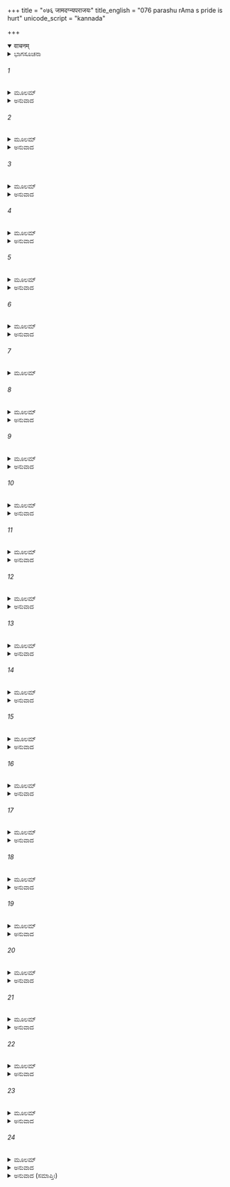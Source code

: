 +++
title = "०७६ जामदग्न्यपराजयः"
title_english = "076 parashu rAma s pride is hurt"
unicode_script = "kannada"

+++
<details open><summary>वाचनम्</summary>

<div class="audioEmbed"  caption="श्रीराम-हरिसीताराममूर्ति-घनपाठिभ्यां वचनम्" src="https://archive.org/download/Ramayana-recitation-Sriram-harisItArAmamUrti-Ghanapaati-v2/Kanda_1/Kanda_1_BK-076-Jaama_Dagnya_Parajayaha.mp3"></div>
</details>



<details><summary>ಭಾಗಸೂಚನಾ</summary>

ಶ್ರೀರಾಮನು ವೈಷ್ಣವ ಧನುಸ್ಸಿಗೆ ಹೆದೆಯೇರಿಸಿ ಬಾಣವನ್ನು ಅನುಸಂಧಾನ ಮಾಡಿ ಪರಶುರಾಮನ ತಪಃಫಲವನ್ನು ಲಕ್ಷ್ಯವಾಗಿಸಿ ಪುಣ್ಯಲೋಕಗಳನ್ನು ನಾಶಗೊಳಿಸಿದುದು, ಪರಶುರಾಮನು ಮಹೇಂದ್ರ ಪರ್ವತಕ್ಕೆ ಹಿಂದಿರುಗಿದುದು
</details>

###### 1


<details><summary>ಮೂಲಮ್</summary>

ಶ್ರುತ್ವಾ ತು ಜಾಮದಗ್ನ್ಯಸ್ಯ ವಾಕ್ಯಂ ದಾಶರಥಿಸ್ತದಾ ।  
ಗೌರವಾದ್ಯಂತ್ರಿತಕಥಃ ಪಿತೂ ರಾಮಮಥಾಬ್ರವೀತ್ ॥
</details>

<details><summary>ಅನುವಾದ</summary>

ದಶರಥನಂದನ ಶ್ರೀರಾಮಚಂದ್ರನು ತಂದೆಯ ಮೇಲಿನ ಗೌರವದಿಂದ ಏನನ್ನು ಮಾತನಾಡುತ್ತಿರಲಿಲ್ಲ, ಆದರೆ ಜಮದಗ್ನಿ ಕುಮಾರ ಪರಶುರಾಮನ ಮಾತನ್ನು ಕೇಳಿ ಇನ್ನೂ ಮೌನವಾಗಿರದೆ ಅವನಲ್ಲಿ ಇಂತೆಂದನು.॥1॥
</details>

###### 2


<details><summary>ಮೂಲಮ್</summary>

ಕೃತವಾನಸಿ ಯತ್ಕರ್ಮ ಶ್ರುತವಾನಸ್ಮಿ ಭಾರ್ಗವ ।  
ಅನುರುಧ್ಯಾಮಹೇ ಬ್ರಹ್ಮನ್ ಪಿತುರಾನೃಣ್ಯಮಾಸ್ಥಿತಃ ॥
</details>

<details><summary>ಅನುವಾದ</summary>

ಭೃಗುನಂದನರೇ! ಬ್ರಾಹ್ಮಣೋತ್ತಮ! ಪಿತೃವಿನ ವಧೆಯಿಂದ ಉಂಟಾದ ಕೋಪದ ಪ್ರಶಮನಕ್ಕಾಗಿ ನೀವು ಇಪ್ಪತ್ತೊಂದು ಬಾರಿ ಕ್ಷತ್ರಿಯರನ್ನು ನಾಶಮಾಡಿದ ಕಥೆ ನಾನೂ ಕೇಳಿದ್ದೇನೆ. ವೈರಶುದ್ಧಿಗೆ ಅಥವಾ ಕೋಪಶಾಂತಿಗೆ ಶೂರರು ಮಾಡಬೇಕಾದ ಕಾರ್ಯ ಇದೇ ಆಗಿದೆ ಎಂದು ನಾನು ಅನುಮೋದಿಸುತ್ತೇನೆ.॥2॥
</details>

###### 3


<details><summary>ಮೂಲಮ್</summary>

ವೀರ್ಯಹೀನಮಿವಾಶಕ್ತಂ ಕ್ಷತ್ರಧರ್ಮೇಣ ಭಾರ್ಗವ ।  
ಅವಜಾನಾಸಿ ಮೇ ತೇಜಃ ಪಶ್ಯ ಮೇಽದ್ಯ ಪರಾಕ್ರಮಮ್ ॥
</details>

<details><summary>ಅನುವಾದ</summary>

ಭಾರ್ಗವ! ನಾನು ಕ್ಷತ್ರಿಯ ಧರ್ಮದಿಂದ ಕೂಡಿರುವೆನು (ಅದಕ್ಕಾಗಿ ನೀವು ಪೂಜ್ಯ ಬ್ರಾಹ್ಮಣರೆಂದು ತಿಳಿದು ನಾನು ಏನನ್ನೂ ಮಾತನಾಡಲಿಲ್ಲಾ) ಹೀಗಿದ್ದರೂ ನೀವು ನನ್ನನ್ನು ಪರಾಕ್ರಮಹೀನ, ಅಸಮರ್ಥನೆಂದು ತಿಳಿದು ತಿರಸ್ಕರಿಸುತ್ತಿದ್ದೀರಿ. ಸರಿ, ಈಗ ನನ್ನ ಶೌರ್ಯವನ್ನು ನೋಡಿರಿ.॥3॥
</details>

###### 4


<details><summary>ಮೂಲಮ್</summary>

ಇತ್ಯುಕ್ತ್ವಾರಾಘವಃ ಕ್ರುದ್ಧೋ ಭಾರ್ಗವಸ್ಯ ವರಾಯುಧಮ್ ।  
ಶರಂ ಚ ಪ್ರತಿಜಗ್ರಾಹ ಹಸ್ತಾಲ್ಲಘುಪರಾಕ್ರಮಃ ॥
</details>

<details><summary>ಅನುವಾದ</summary>

ಹೀಗೆ ಹೇಳಿ ಶ್ರೀಪರಾಕ್ರಮಿಯಾದ ಶ್ರೀರಾಮನು ಕ್ರುದ್ಧನಾಗಿ ಪರಶುರಾಮರ ಕೈಯಿಂದ ಆ ಉತ್ತಮ ಧನುಸ್ಸು ಮತ್ತು ಬಾಣಗಳನ್ನು ಕಿತ್ತುಕೊಂಡನು. (ಜೊತೆಗೆ ಅವರಿಂದ ತನ್ನ ವೈಷ್ಣವೀ ಶಕ್ತಿಯನ್ನು ಹಿಂದಕ್ಕೆ ಪಡೆದನು..॥4॥
</details>

###### 5


<details><summary>ಮೂಲಮ್</summary>

ಆರೋಪ್ಯ ಸ ಧನೂ ರಾಮಃ ಶರಂ ಸಜ್ಯಂ ಚಕಾರ ಹ ।  
ಜಾಮದಗ್ನ್ಯಂ ತತೋ ರಾಮಂ ರಾಮಃಕ್ರುದ್ಧೋಬ್ರವೀದಿದಮ್ ॥
</details>

<details><summary>ಅನುವಾದ</summary>

ಆ ಧನುಸ್ಸನ್ನು ಕ್ಷಣಮಾತ್ರದಲ್ಲಿ ಬಗ್ಗಿಸಿ, ನಾಣನ್ನು ಬಿಗಿದು ಬಾಣವನ್ನು ಹೂಡಿದನು. ಮತ್ತೆ ಕುಪಿತನಾಗಿ ಅವನು ಜಮದಗ್ನಿ ಕುಮಾರ ಪರಶುರಾಮರಲ್ಲಿ ಹೀಗೆ ಹೇಳಿದನು.॥5॥
</details>

###### 6


<details><summary>ಮೂಲಮ್</summary>

ಬ್ರಾಹ್ಮಣೋಽಸೀತಿ ಪೂಜ್ಯೋ ಮೇ ವಿಶ್ವಾಮಿತ್ರಕೃತೇನ ಚ ।  
ತಸ್ಮಾಚ್ಛಕ್ತೋ ನ ತೇ ರಾಮ ಮೋಕ್ತುಂ ಪ್ರಾಣಹರಂ ಶರಮ್ ॥
</details>

<details><summary>ಅನುವಾದ</summary>

ಭೃಗುನಂದನ ರಾಮಾ! ತಾವು ಬ್ರಾಹ್ಮಣರಾದ್ದರಿಂದ ನನಗೆ ಪೂಜ್ಯರಾಗಿರುವಿರಿ ಹಾಗೂ ವಿಶ್ವಾಮಿತ್ರರೊಂದಿಗೂ ನಿಮಗೆ ಸಂಬಂಧವಿದೆ. ಇವೆಲ್ಲ ಕಾರಣಗಳಿಂದ ನಾನು ಈ ಪ್ರಾಣ ಸಂಹಾರಕ ಬಾಣವನ್ನು ತಮ್ಮ ಶರೀರದ ಮೇಲೆ ಪ್ರಯೋಗಿಸುವುದಿಲ್ಲ.॥6॥
</details>

###### 7


<details><summary>ಮೂಲಮ್</summary>

ಇಮಾಂ ವಾ ತ್ವದ್ಗತಿಂ ರಾಮ ತಪೋಬಲಸಮಾರ್ಜಿತಾನ್ ।  
ಲೋಕಾನಪ್ರತಿಮಾನ್ ವಾಪಿ ಹನಿಷ್ಯಾಮೀತಿ ಮೇ ಮತಿಃ ॥
</details>

###### 8


<details><summary>ಮೂಲಮ್</summary>

ನ ಹ್ಯಯಂ ವೈಷ್ಣವೋ ದಿವ್ಯಃ ಶರಃ ಪರಪುರಂಜಯಃ ।  
ಮೋಘಃ ಪತತಿ ವೀರ್ಯೇಣ ಬಲದರ್ಪವಿನಾಶನಃ ॥
</details>

<details><summary>ಅನುವಾದ</summary>

ರಾಮಾ! ನಿಮಗೆ ಎಲ್ಲೆಡೆ ಶೀಘ್ರವಾಗಿ ಸಂಚರಿಸುವ ಶಕ್ತಿ ದೊರಕಿದೆ ಅದನ್ನು ಅಥವಾ ತಾವು ತಪೋಬಲದಿಂದ ಗಳಿಸಿದ ಪುಣ್ಯಲೋಕಗಳನ್ನು ನಾಶಮಾಡಲೋ ಎಂದು ಯೋಚಿಸುತ್ತಿದ್ದೇನೆ; ಏಕೆಂದರೆ ತನ್ನ ಪರಾಕ್ರಮದಿಂದ ವಿಪಕ್ಷ ಬಲದ ಅಹಂಕಾರವನ್ನು ನುಚ್ಚುನೂರಾಗಿಸುವ ಈ ದಿವ್ಯ ವೈಷ್ಣವ ಬಾಣವು ಶತ್ರುಗಳ ನಗರದ ಮೇಲೆ ವಿಜಯ ಪಡೆಯುವುದಾಗಿದೆ. ಇದು ಎಂದೂ ನಿಷ್ಪಲವಾಗುವುದಿಲ್ಲ.॥7-8॥
</details>

###### 9


<details><summary>ಮೂಲಮ್</summary>

ವರಾಯುಧಧರಂ ರಾಮಂ ದ್ರಷ್ಟುಂ ಸರ್ಷಿಗಣಾಃ ಸುರಾಃ ।  
ಪಿತಾಮಹಂ ಪುರಸ್ಕೃತ್ಯ ಸಮೇತಾಸ್ತತ್ರ ಸರ್ವಶಃ ॥
</details>

<details><summary>ಅನುವಾದ</summary>

ಆಗ ಆ ಉತ್ತಮ ಧನುಸ್ಸು ಬಾಣವನ್ನು ಧರಿಸಿ ನಿಂತಿರುವ ಶ್ರೀರಾಮಚಂದ್ರನನ್ನು ನೋಡಲು ಸಮಸ್ತ ದೇವತೆಗಳು ಮತ್ತು ಋಷಿಗಳು ಬ್ರಹ್ಮದೇವರನ್ನು ಮುಂದೆ ಮಾಡಿ ಅಲ್ಲಿ ಒಟ್ಟಾಗಿ ಬಂದರು.॥9॥
</details>

###### 10


<details><summary>ಮೂಲಮ್</summary>

ಗಂಧರ್ವಾಪ್ಸರಸಶ್ಚೈವ ಸಿದ್ಧಚಾರಣಕಿನ್ನರಾಃ ।  
ಯಕ್ಷರಾಕ್ಷಸನಾಗಾಶ್ಚ ತದ್ ದ್ರಷ್ಟುಂ ಮಹದದ್ಭುತಮ್ ॥
</details>

<details><summary>ಅನುವಾದ</summary>

ಗಂಧರ್ವರು, ಅಪ್ಸರೆಯರು, ಸಿದ್ಧರು, ಚಾರಣರು, ಕಿನ್ನರರು, ಯಕ್ಷ-ರಾಕ್ಷಸರು, ನಾಗಗಳು ಇವರೆಲ್ಲರೂ ಕೂಡ ಅತ್ಯಂತ ಅದ್ಭುತ ದೃಶ್ಯವನ್ನು ನೋಡಲು ಅಲ್ಲಿ ನೆರೆದರು.॥10॥
</details>

###### 11


<details><summary>ಮೂಲಮ್</summary>

ಜಡೀಕೃತೇ ತದಾ ಲೋಕೇರಾಮೇ ವರಧನುರ್ಧರೇ ।  
ನಿರ್ವೀರ್ಯೋ ಜಾಮದಗ್ನ್ಯೋಽಸೌ ರಾಮೋರಾಮಮುದೈಕ್ಷತ ॥
</details>

<details><summary>ಅನುವಾದ</summary>

ಶ್ರೀರಾಮಚಂದ್ರನು ಆ ಶ್ರೇಷ್ಠ ಧನುಸ್ಸನ್ನು ಕೈಗೆ ಎತ್ತಿಕೊಂಡಾಗ ಎಲ್ಲ ಜನರು ಆಶ್ಚರ್ಯದಿಂದ ಜಡದಂತೇ ಆದರು. (ಪರಶುರಾಮರ ವೈಷ್ಣವ ತೇಜವು ಹೊರಟು ಶ್ರೀರಾಮಚಂದ್ರನಲ್ಲಿ ಸೇರಿಹೋದದ್ದರಿಂದ) ವೀರ್ಯಹೀನರಾದ ಜಮದಗ್ನಿನಂದನ ಪರಶುರಾಮರು ದಶರಥನಂದನ ಶ್ರೀರಾಮನ ಕಡೆ ನೋಡಿದರು.॥11॥
</details>

###### 12


<details><summary>ಮೂಲಮ್</summary>

ತೇಜೋಭಿರ್ಗತವೀರ್ಯತ್ವಾಜ್ಜಾಮದಗ್ನ್ಯೋ ಜಡೀಕೃತಃ ।  
ರಾಮಂ ಕಮಲಪತ್ರಾಕ್ಷಂ ಮಂದಂ ಮಂದಮುವಾಚ ಹ ॥
</details>

<details><summary>ಅನುವಾದ</summary>

ತೇಜ ಹೊರಟು ಹೋಗಿ ವೀರ್ಯಹೀನರಾದ ಕಾರಣ ಜಡದಂತೆ ಆದ ಪರಶುರಾಮರು ಶ್ರೀರಾಮನಲ್ಲಿ ನಿಧಾನವಾಗಿ ಹೀಗೆ ನುಡಿದರು-॥12॥
</details>

###### 13


<details><summary>ಮೂಲಮ್</summary>

ಕಾಶ್ಯಪಾಯ ಮಯಾ ದತ್ತಾ ಯದಾ ಪೂರ್ವಂ ವಸುಂಧರಾ ।  
ವಿಷಯೇ ಮೇ ನ ವಸ್ತವ್ಯಮಿತಿ ಮಾಂ ಕಾಶ್ಯಪೋಽಬ್ರವೀತ್ ॥
</details>

<details><summary>ಅನುವಾದ</summary>

ರಘುನಂದನ! ಹಿಂದೆ ನಾನು ಕಶ್ಯಪರಿಗೆ ಪೃಥ್ವಿಯನ್ನು ದಾನ ಮಾಡಿದಾಗ ಅವರು ‘ನೀವು ನನ್ನ ರಾಜ್ಯದಲ್ಲಿ ಇರಬಾರದು’ ಎಂದು ನನ್ನಲ್ಲಿ ಹೇಳಿದ್ದರು.॥13॥
</details>

###### 14


<details><summary>ಮೂಲಮ್</summary>

ಸೋಽಹಂ ಗುರುವಚಃ ಕುರ್ವನ್ ಪೃಥಿವ್ಯಾಂ ನ ವಸೇ ನಿಶಾಮ್ ।  
ತದಾ ಪ್ರಭೃತಿ ಕಾಕುತ್ಸ್ಥ ಕೃತಾ ಮೇ ಕಾಶ್ಯಪಸ್ಯ ಹಿ ॥
</details>

<details><summary>ಅನುವಾದ</summary>

ಕಾಕುತ್ಸ್ಥನೇ! ಅಂದಿನಿಂದ ಗುರು ಕಶ್ಯಪರ ಈ ಆಜ್ಞೆಯನ್ನು ಪಾಲಿಸುತ್ತಾ, ನಾನು ಎಂದೂ ರಾತ್ರೆಯಲ್ಲಿ ಭೂಮಿಯ ಮೇಲೆ ವಾಸಿಸುವುದಿಲ್ಲ, ಏಕೆಂದರೆ ನಾನು ಕಶ್ಯಪರ ಎದುರಿಗೆ ‘ರಾತ್ರಿ ಪೃಥ್ವಿಯ ಮೇಲೆ ಇರಲಾರೆ’ ಎಂಬ ಪ್ರತಿಜ್ಞೆ ಮಾಡಿದುದು ಸರ್ವವಿಧಿತವಾಗಿದೆ.॥14॥
</details>

###### 15


<details><summary>ಮೂಲಮ್</summary>

ತಾಮಿಮಾಂ ಮದ್ಗತಿಂ ವೀರ ಹಂತುಂ ನಾರ್ಹಸಿ ರಾಘವ ।  
ಮನೋಜವಂ ಗಮಿಷ್ಯಾಮಿ ಮಹೇಂದ್ರಂ ಪರ್ವತೋತ್ತಮಮ್ ॥
</details>

<details><summary>ಅನುವಾದ</summary>

ವೀರ ರಾಘವನೇ! ಆದ್ದರಿಂದ ನನ್ನ ಗಮನಶಕ್ತಿಯನ್ನು ನಾಶಮಾಡಬೇಡ. ನಾನು ಮನೋವೇಗದಿಂದ ಈಗಲೇ ಮಹೇಂದ್ರ ಎಂಬ ಶ್ರೇಷ್ಠ ಪರ್ವತಕ್ಕೆ ಹೊರಟು ಹೋಗುವೆನು.॥15॥
</details>

###### 16


<details><summary>ಮೂಲಮ್</summary>

ಲೋಕಾಸ್ತ್ವಪ್ರತಿಮಾ ರಾಮ ನಿರ್ಜಿತಾಸ್ತಪಸಾ ಮಯಾ ।  
ಜಹಿ ತಾನ್ ಶರಮುಖ್ಯೇನ ಮಾ ಭೂತ್ಕಾಲಸ್ಯಪರ್ಯಯಃ ॥
</details>

<details><summary>ಅನುವಾದ</summary>

ಆದರೆ ಶ್ರೀರಾಮನೇ! ನಾನು ನನ್ನ ತಪಸ್ಸಿನಿಂದ ಅನುಪಮ ಲೋಕಗಳ ಮೇಲೆ ವಿಜಯ ಪಡೆದಿರುವೆನು. ನೀನು ಅದನ್ನೇ ಈ ಶ್ರೇಷ್ಠ ಬಾಣದಿಂದ ನಾಶಮಾಡಿಬಿಡು. ಈಗ ಇನ್ನು ವಿಳಂಬಿಸಬೇಡ.॥16॥
</details>

###### 17


<details><summary>ಮೂಲಮ್</summary>

ಅಕ್ಷಯಂ ಮಧುಹಂತಾರಂ ಜಾನಾಮಿ ತ್ವಾಂ ಸುರೇಶ್ವರಮ್ ।  
ಧನುಷೋಸ್ಯ ಪರಾಮರ್ಶಾತ್ ಸ್ವಸ್ತಿ ತೇಸ್ತು ಪರಂತಪ ॥
</details>

<details><summary>ಅನುವಾದ</summary>

ವೀರವರ ಪರಂತಪನೇ! ‘ನೀನು ಈ ಧನುಷ್ಯವನ್ನು ಹೆದೆ ಏರಿಸಿದಾಗಲೇ ನೀನು ಮಧು ದೈತ್ಯರನ್ನು ಕೊಂದಿರುವ ಅವಿನಾಶೀ ದೇವೇಶ್ವರ ಮಹಾವಿಷ್ಣುವೇ ಆಗಿರುವೆ’ ಎಂಬುದು ನನಗೆ ನಿಶ್ಚಿತವಾಗಿ ಅರಿವಾಯಿತು. ನಿನಗೆ ಮಂಗಳವಾಗಲಿ.॥17॥
</details>

###### 18


<details><summary>ಮೂಲಮ್</summary>

ಏತೇ ಸುರಗಣಾಃ ಸರ್ವೇ ನಿರೀಕ್ಷಂತೇ ಸಮಾಗತಾಃ ।  
ತ್ವಾಮಪ್ರತಿಮಕರ್ಮಾಣಮಪ್ರತಿದ್ವಂದ್ವಮಾಹವೇ ॥
</details>

<details><summary>ಅನುವಾದ</summary>

ಈ ಎಲ್ಲ ದೇವತೆಗಳು ಸೇರಿ ನಿನ್ನ ಕಡೆಗೆ ನೋಡುತ್ತಿದ್ದಾರೆ. ನಿನ್ನ ಕರ್ಮವು ಅನುಪಮವಾಗಿದೆ. ಯುದ್ಧದಲ್ಲಿ ನಿನ್ನನ್ನು ಇದಿರಿಸುವವನು ಬೇರೆ ಯಾರೂ ಇರಲಾರನು.॥18॥
</details>

###### 19


<details><summary>ಮೂಲಮ್</summary>

ನ ಚೇಯಂ ತವಕಾಕುತ್ಸ್ಥ ವ್ರೀಡಾ ಭವಿತುಮರ್ಹಸಿ ।  
ತ್ವಯಾ ತ್ರೈಲೋಕ್ಯನಾಥೇನ ಯದಹಂ ವಿಮುಖೀಕೃತಃ ॥
</details>

<details><summary>ಅನುವಾದ</summary>

ಕಕುತ್ಸ್ಥಕುಲ ಭೂಷಣನೇ! ನಿನ್ನ ಎದುರಿಗೆ ಪ್ರಕಟವಾದ ಈ ಅಸಮರ್ಥತೆಯು ನನಗೆ ಲಜ್ಜಾಸ್ಪದವಾಗಲಾರದು, ಏಕೆಂದರೆ ಮೂರು ಲೋಕದೊಡೆಯ ಶ್ರೀಹರಿಯಾದ ನೀನೇ ನನ್ನನ್ನು ಪರಾಜಿತಗೊಳಿಸಿರುವೆ.॥19॥
</details>

###### 20


<details><summary>ಮೂಲಮ್</summary>

ಶರಮಪ್ರತಿಮಂ ರಾಮ ಮೋಕ್ತುಮರ್ಹಸಿ ಸುವ್ರತ ।  
ಶರಮೋಕ್ಷೇ ಗಮಿಷ್ಯಾಮಿ ಮಹೇಂದ್ರಂ ಪರ್ವತೋತ್ತಮಮ್ ॥
</details>

<details><summary>ಅನುವಾದ</summary>

ಉತ್ತಮ ವ್ರತವನ್ನು ಪಾಲಿಸುವ ಶ್ರೀರಾಮನೇ! ಈಗ ನೀನು ನಿನ್ನ ಅನುಪಮ ಬಾಣವನ್ನು ಬಿಡು. ಇದು ಬಿಟ್ಟ ಬಳಿಕವೇ ನಾನು ಶ್ರೇಷ್ಠ ಮಹೇಂದ್ರ ಪರ್ವತಕ್ಕೆ ಹೋಗುವೆನು.॥20॥
</details>

###### 21


<details><summary>ಮೂಲಮ್</summary>

ತಥಾ ಬ್ರುವತಿ ರಾಮೇ ತು ಜಾಮದಗ್ನ್ಯೇ ಪ್ರತಾಪವಾನ್ ।  
ರಾಮೋ ದಾಶರಥಿಃ ಶ್ರೀಮಾಂಶ್ಚಿಕ್ಷೇಪ ಶರಮುತ್ತಮಮ್ ॥
</details>

<details><summary>ಅನುವಾದ</summary>

ಜಮದಗ್ನಿ ನಂದನ ಪರುಶುರಾಮರು ಹೀಗೆ ಹೇಳಿದಾಗ ಪ್ರತಾಪೀ ದಶರಥನಂದನ ಶ್ರೀಮಾನ್ ರಾಮಚಂದ್ರನು ಆ ಉತ್ತಮ ಬಾಣವನ್ನು ಪ್ರಯೋಗಿಸಿದನು.॥21॥
</details>

###### 22


<details><summary>ಮೂಲಮ್</summary>

ಸ ಹತಾನ್ ದೃಶ್ಯ ರಾಮೇಣ ಸ್ವಾನ್ಲ್ಲೋಕಾಂಸ್ತಪಸಾರ್ಜಿತಾನ್ ।  
ಜಾಮದಗ್ನ್ಯೋ ಜಗಾಮಾಶು ಮಹೇಂದ್ರಂ ಪರ್ವತೋತ್ತಮಮ್ ॥
</details>

<details><summary>ಅನುವಾದ</summary>

ತನ್ನ ತಪಸ್ಸಿನಿಂದ ಗಳಿಸಿದ ಪುಣ್ಯಲೋಕಗಳು ಶ್ರೀರಾಮಚಂದ್ರನು ಬಿಟ್ಟ ಬಾಣದಿಂದ ನಾಶವಾದುದನ್ನು ಕಂಡು ಪರಶುರಾಮರು ಶೀಘ್ರವಾಗಿ ಉತ್ತರ ಮಹೇಂದ್ರ ಪರ್ವತಕ್ಕೆ ಹೊರಟರು.॥22॥
</details>

###### 23


<details><summary>ಮೂಲಮ್</summary>

ತತೋ ವಿತಿಮಿರಾಃ ಸರ್ವಾ ದಿಶಶ್ಚೋಪದಿಶಸ್ತಥಾ ।  
ಸುರಾಃ ಸರ್ಷಿಗಣಾ ರಾಮಂ ಪ್ರಶಶಂಸುರುದಾಯುಧಮ್ ॥
</details>

<details><summary>ಅನುವಾದ</summary>

ಅವರು ಹೋಗುತ್ತಲೇ ಎಲ್ಲ ದಿಕ್ಕುಗಳ ಅಂಧಕಾರ ದೂರವಾಯಿತು. ಆ ಸಮಸ್ತ ಋಷಿಗಳ ಸಹಿತ ದೇವತೆಗಳು ಆಯುಧಧಾರೀ ಶ್ರೀರಾಮನನ್ನು ಭೂರಿ-ಭೂರಿ ಪ್ರಶಂಸಿಸತೊಡಗಿದರು.॥23॥
</details>

###### 24


<details><summary>ಮೂಲಮ್</summary>

ರಾಮಂ ದಾಶರಥಿಂ ರಾಮೋ ಜಾಮದಗ್ನ್ಯಃಪ್ರಪೂಜಿತಃ ।  
ತತಃ ಪ್ರದಕ್ಷಿಣೀಕೃತ್ಯ ಜಗಾಮಾತ್ಮಗತಿಂ ಪ್ರಭುಃ ॥
</details>

<details><summary>ಅನುವಾದ</summary>

ಅನಂತರ ದಶರಥನಂದನ ಶ್ರೀರಾಮನು ಜಮದಗ್ನಿ ಕುಮಾರ ಪರಶುರಾಮರನ್ನು ಪೂಜಿಸಿನು. ರಾಮನಿಂದ ಪೂಜಿತರಾದ ಪ್ರಭಾವಶಾಲಿ ಪರಶುರಾಮರು ಶ್ರೀರಾಮನಿಗೆ ಪ್ರದಕ್ಷಿಣೆ ಬಂದು ತನ್ನ ಸ್ಥಾನಕ್ಕೆ ತೆರಳಿದರು.॥24॥
</details>

<details><summary>ಅನುವಾದ (ಸಮಾಪ್ತಿಃ)</summary>

ವಾಲ್ಮೀಕಿ ವಿರಚಿತ ಆರ್ಷ ರಾಮಾಯಣ ಆದಿಕಾವ್ಯದ ಬಾಲಕಾಂಡದಲ್ಲಿ ಎಪ್ಪತ್ತಾರನೆಯ ಸರ್ಗ ಪೂರ್ಣವಾಯಿತು.॥76॥
</details>
